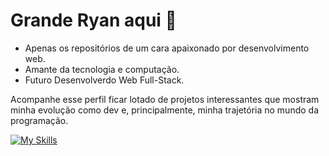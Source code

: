 # Grande Ryan aqui 👋

- Apenas os repositórios de um cara apaixonado por desenvolvimento web.
- Amante da tecnologia e computação.
- Futuro Desenvolverdo Web Full-Stack.

Acompanhe esse perfil ficar lotado de projetos interessantes que mostram minha evolução como dev e, principalmente, minha trajetória no mundo da programação.

[![My Skills](https://skillicons.dev/icons?i=js,html,css,py)](https://skillicons.dev)
<!--
**RyanBernardone/RyanBernardone** is a ✨ _special_ ✨ repository because its `README.md` (this file) appears on your GitHub profile.

Here are some ideas to get you started:

- 🔭 I’m currently working on ...
- 🌱 I’m currently learning ...
- 👯 I’m looking to collaborate on ...
- 🤔 I’m looking for help with ...
- 💬 Ask me about ...
- 📫 How to reach me: ...
- 😄 Pronouns: ...
- ⚡ Fun fact: ...
-->
